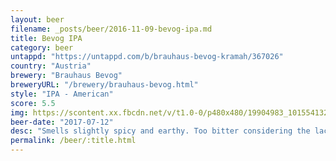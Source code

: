 ```yaml
---
layout: beer
filename: _posts/beer/2016-11-09-bevog-ipa.md
title: Bevog IPA
category: beer
untappd: "https://untappd.com/b/brauhaus-bevog-kramah/367026"
country: "Austria"
brewery: "Brauhaus Bevog"
breweryURL: "/brewery/brauhaus-bevog.html"
style: "IPA - American"
score: 5.5
img: https://scontent.xx.fbcdn.net/v/t1.0-0/p480x480/19904983_10155413264328745_4956177488389180038_n.jpg?_nc_cat=106&_nc_ht=scontent.xx&oh=914ed934780b762316391285f1a6ad77&oe=5CCA2293
beer-date: "2017-07-12"
desc: "Smells slightly spicy and earthy. Too bitter considering the lack of hop flavours"
permalink: /beer/:title.html
---
```

